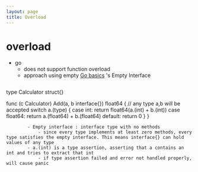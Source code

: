 ```yaml
---
layout: page
title: Overload
---
```


# overload   
- go   
    - does not support function overload   
    - approach using empty [Go basics](go-basics.md) 's Empty Interface   
        ```
type Calculator struct{}

func (c Calculator) Add(a, b interface{}) float64 { // any type a,b will be accepted
	switch a.(type) {
	case int:
		return float64(a.(int) + b.(int))
	case float64:
		return a.(float64) + b.(float64)
	default:
		return 0
	}
}
```
        - Empty interface : interface type with no methods   
            - since every type implements at least zero methods, every type satisfies the empty interface. This means interface{} can hold values of any type   
        - a.(int) is a type assertion, asserting that a contains an int and tries to extract that int   
            - if type assertion failed and error not handled properly, will cause panic   
